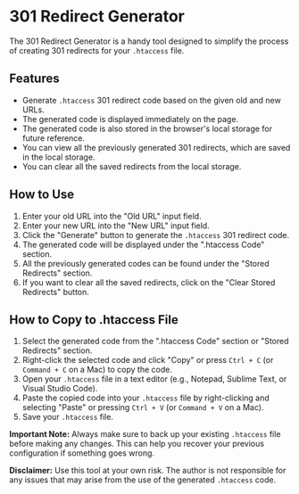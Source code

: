 # 301 Redirect Generator

The 301 Redirect Generator is a handy tool designed to simplify the process of creating 301 redirects for your `.htaccess` file.

## Features

- Generate `.htaccess` 301 redirect code based on the given old and new URLs.
- The generated code is displayed immediately on the page.
- The generated code is also stored in the browser's local storage for future reference.
- You can view all the previously generated 301 redirects, which are saved in the local storage.
- You can clear all the saved redirects from the local storage.

## How to Use

1. Enter your old URL into the "Old URL" input field.
2. Enter your new URL into the "New URL" input field.
3. Click the "Generate" button to generate the `.htaccess` 301 redirect code.
4. The generated code will be displayed under the ".htaccess Code" section.
5. All the previously generated codes can be found under the "Stored Redirects" section.
6. If you want to clear all the saved redirects, click on the "Clear Stored Redirects" button.

## How to Copy to .htaccess File

1. Select the generated code from the ".htaccess Code" section or "Stored Redirects" section.
2. Right-click the selected code and click "Copy" or press `Ctrl + C` (or `Command + C` on a Mac) to copy the code.
3. Open your `.htaccess` file in a text editor (e.g., Notepad, Sublime Text, or Visual Studio Code).
4. Paste the copied code into your `.htaccess` file by right-clicking and selecting "Paste" or pressing `Ctrl + V` (or `Command + V` on a Mac).
5. Save your `.htaccess` file.

**Important Note:** Always make sure to back up your existing `.htaccess` file before making any changes. This can help you recover your previous configuration if something goes wrong.

**Disclaimer:** Use this tool at your own risk. The author is not responsible for any issues that may arise from the use of the generated `.htaccess` code.


